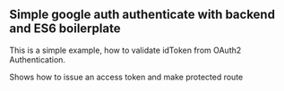 ## Simple google auth authenticate with backend and ES6 boilerplate

This is a simple example, how to validate idToken from OAuth2 Authentication.

Shows how to issue an access token and make protected route
